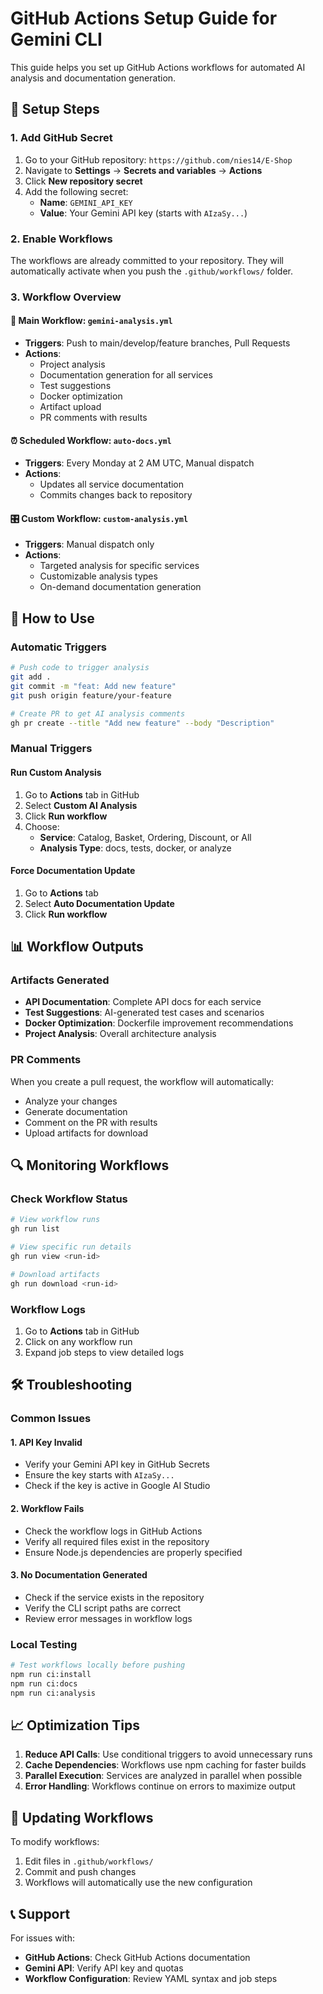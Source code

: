 # GitHub Actions Setup Guide for Gemini CLI

This guide helps you set up GitHub Actions workflows for automated AI analysis and documentation generation.

## 🔧 Setup Steps

### 1. Add GitHub Secret

1. Go to your GitHub repository: `https://github.com/nies14/E-Shop`
2. Navigate to **Settings** → **Secrets and variables** → **Actions**
3. Click **New repository secret**
4. Add the following secret:
   - **Name**: `GEMINI_API_KEY`
   - **Value**: Your Gemini API key (starts with `AIzaSy...`)

### 2. Enable Workflows

The workflows are already committed to your repository. They will automatically activate when you push the `.github/workflows/` folder.

### 3. Workflow Overview

#### 🔄 **Main Workflow**: `gemini-analysis.yml`
- **Triggers**: Push to main/develop/feature branches, Pull Requests
- **Actions**: 
  - Project analysis
  - Documentation generation for all services
  - Test suggestions
  - Docker optimization
  - Artifact upload
  - PR comments with results

#### ⏰ **Scheduled Workflow**: `auto-docs.yml`
- **Triggers**: Every Monday at 2 AM UTC, Manual dispatch
- **Actions**:
  - Updates all service documentation
  - Commits changes back to repository

#### 🎛️ **Custom Workflow**: `custom-analysis.yml`
- **Triggers**: Manual dispatch only
- **Actions**:
  - Targeted analysis for specific services
  - Customizable analysis types
  - On-demand documentation generation

## 🚀 How to Use

### Automatic Triggers
```bash
# Push code to trigger analysis
git add .
git commit -m "feat: Add new feature"
git push origin feature/your-feature

# Create PR to get AI analysis comments
gh pr create --title "Add new feature" --body "Description"
```

### Manual Triggers

#### Run Custom Analysis
1. Go to **Actions** tab in GitHub
2. Select **Custom AI Analysis**
3. Click **Run workflow**
4. Choose:
   - **Service**: Catalog, Basket, Ordering, Discount, or All
   - **Analysis Type**: docs, tests, docker, or analyze

#### Force Documentation Update
1. Go to **Actions** tab
2. Select **Auto Documentation Update**
3. Click **Run workflow**

## 📊 Workflow Outputs

### Artifacts Generated
- **API Documentation**: Complete API docs for each service
- **Test Suggestions**: AI-generated test cases and scenarios
- **Docker Optimization**: Dockerfile improvement recommendations
- **Project Analysis**: Overall architecture analysis

### PR Comments
When you create a pull request, the workflow will automatically:
- Analyze your changes
- Generate documentation
- Comment on the PR with results
- Upload artifacts for download

## 🔍 Monitoring Workflows

### Check Workflow Status
```bash
# View workflow runs
gh run list

# View specific run details
gh run view <run-id>

# Download artifacts
gh run download <run-id>
```

### Workflow Logs
1. Go to **Actions** tab in GitHub
2. Click on any workflow run
3. Expand job steps to view detailed logs

## 🛠️ Troubleshooting

### Common Issues

#### 1. API Key Invalid
- Verify your Gemini API key in GitHub Secrets
- Ensure the key starts with `AIzaSy...`
- Check if the key is active in Google AI Studio

#### 2. Workflow Fails
- Check the workflow logs in GitHub Actions
- Verify all required files exist in the repository
- Ensure Node.js dependencies are properly specified

#### 3. No Documentation Generated
- Check if the service exists in the repository
- Verify the CLI script paths are correct
- Review error messages in workflow logs

### Local Testing
```bash
# Test workflows locally before pushing
npm run ci:install
npm run ci:docs
npm run ci:analysis
```

## 📈 Optimization Tips

1. **Reduce API Calls**: Use conditional triggers to avoid unnecessary runs
2. **Cache Dependencies**: Workflows use npm caching for faster builds
3. **Parallel Execution**: Services are analyzed in parallel when possible
4. **Error Handling**: Workflows continue on errors to maximize output

## 🔄 Updating Workflows

To modify workflows:
1. Edit files in `.github/workflows/`
2. Commit and push changes
3. Workflows will automatically use the new configuration

## 📞 Support

For issues with:
- **GitHub Actions**: Check GitHub Actions documentation
- **Gemini API**: Verify API key and quotas
- **Workflow Configuration**: Review YAML syntax and job steps
